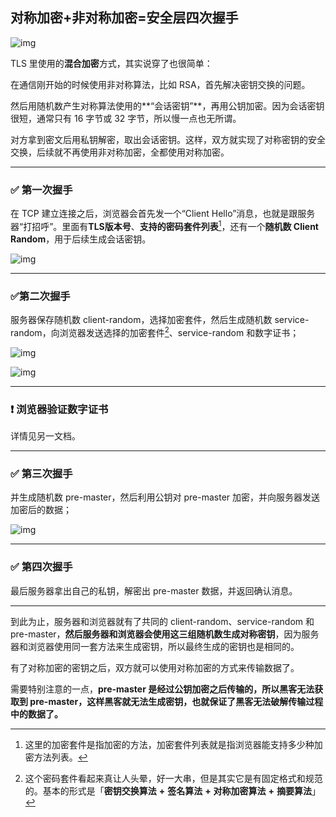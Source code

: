 ## 对称加密+非对称加密=安全层四次握手

![img](https://static001.geekbang.org/resource/image/77/af/77c852ff2202b2b7bb3299a96a0f4aaf.png?wh=1668*1160)



TLS 里使用的**混合加密**方式，其实说穿了也很简单：

在通信刚开始的时候使用非对称算法，比如 RSA，首先解决密钥交换的问题。

然后用随机数产生对称算法使用的**“会话密钥”**，再用公钥加密。因为会话密钥很短，通常只有 16 字节或 32 字节，所以慢一点也无所谓。

对方拿到密文后用私钥解密，取出会话密钥。这样，双方就实现了对称密钥的安全交换，后续就不再使用非对称加密，全都使用对称加密。

---------

### :white_check_mark: 第一次握手

在 TCP 建立连接之后，浏览器会首先发一个“Client Hello”消息，也就是跟服务器“打招呼”。里面有**TLS版本号**、**支持的密码套件列表**[^1]，还有一个**随机数 Client Random**，用于后续生成会话密钥。

![img](https://cdn.xiaolincoding.com/gh/xiaolincoder/ImageHost4@main/%E7%BD%91%E7%BB%9C/https/clienthello.png)

------

### :white_check_mark:第二次握手

服务器保存随机数 client-random，选择加密套件，然后生成随机数 service-random，向浏览器发送选择的加密套件[^2]、service-random 和数字证书；

![img](https://cdn.xiaolincoding.com/gh/xiaolincoder/ImageHost4@main/%E7%BD%91%E7%BB%9C/https/serverhello.png)

![img](https://cdn.xiaolincoding.com/gh/xiaolincoder/ImageHost4@main/%E7%BD%91%E7%BB%9C/https/certificate.png)

------

### :heavy_exclamation_mark: 浏览器验证数字证书

详情见另一文档。

--------

### :white_check_mark: 第三次握手

并生成随机数 pre-master，然后利用公钥对 pre-master 加密，并向服务器发送加密后的数据；

![img](https://cdn.xiaolincoding.com/gh/xiaolincoder/ImageHost4@main/%E7%BD%91%E7%BB%9C/https/clietnkeyexchange.png)

-------

### :white_check_mark: 第四次握手

最后服务器拿出自己的私钥，解密出 pre-master 数据，并返回确认消息。



----------



到此为止，服务器和浏览器就有了共同的 client-random、service-random 和 pre-master，**然后服务器和浏览器会使用这三组随机数生成对称密钥**，因为服务器和浏览器使用同一套方法来生成密钥，所以最终生成的密钥也是相同的。

有了对称加密的密钥之后，双方就可以使用对称加密的方式来传输数据了。

需要特别注意的一点，**pre-master 是经过公钥加密之后传输的，所以黑客无法获取到 pre-master，这样黑客就无法生成密钥，也就保证了黑客无法破解传输过程中的数据了。**



[^1]: 这里的加密套件是指加密的方法，加密套件列表就是指浏览器能支持多少种加密方法列表。
[^2]: 这个密码套件看起来真让⼈头晕，好⼀⼤串，但是其实它是有固定格式和规范的。基本的形式是「**密钥交换算法** **+** **签名算法** **+** **对称加密算法** **+** **摘要算法**」

